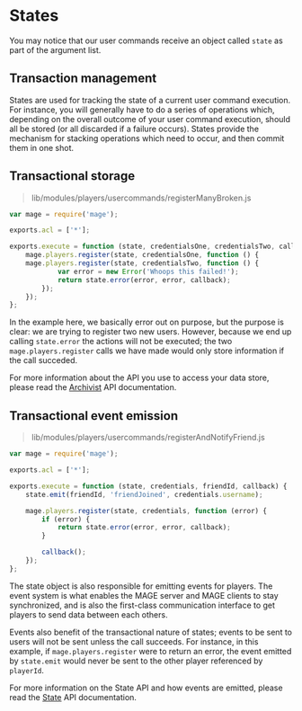 # States

You may notice that our user commands receive an object called `state`
as part of the argument list.

## Transaction management

States are used for tracking the state of a current user command execution. For instance,
you will generally have to do a series of operations which, depending on the overall outcome
of your user command execution, should all be stored (or all discarded if a failure occurs).
States provide the mechanism for stacking operations which need to occur, and then commit
them in one shot.

## Transactional storage

> lib/modules/players/usercommands/registerManyBroken.js

```javascript
var mage = require('mage');

exports.acl = ['*'];

exports.execute = function (state, credentialsOne, credentialsTwo, callback) {
	mage.players.register(state, credentialsOne, function () {
  	mage.players.register(state, credentialsTwo, function () {
			var error = new Error('Whoops this failed!');
			return state.error(error, error, callback);
		});
	});
};
```

In the example here, we basically error out on purpose, but the purpose is clear:
we are trying to register two new users. However, because we end up calling `state.error`
the actions will not be executed; the two `mage.players.register` calls we have made
would only store information if the call succeded.

For more information about the API you use to access your data store, please read the
[Archivist](./api.html#archivist) API documentation.

## Transactional event emission

> lib/modules/players/usercommands/registerAndNotifyFriend.js

```javascript
var mage = require('mage');

exports.acl = ['*'];

exports.execute = function (state, credentials, friendId, callback) {
	state.emit(friendId, 'friendJoined', credentials.username);

	mage.players.register(state, credentials, function (error) {
		if (error) {
			return state.error(error, error, callback);
		}

		callback();
	});
};
```

The state object is also responsible for emitting events for players. The event system is what
enables the MAGE server and MAGE clients to stay synchronized, and is also the first-class
communication interface to get players to send data between each others.

Events also benefit of the transactional nature of states; events to be sent to users
will not be sent unless the call succeeds. For instance, in this example, if `mage.players.register`
were to return an error, the event emitted by `state.emit` would never be sent to the other
player referenced by `playerId`.

For more information on the State API and how events are emitted, please read the
[State](./api.html#archivist) API documentation.
